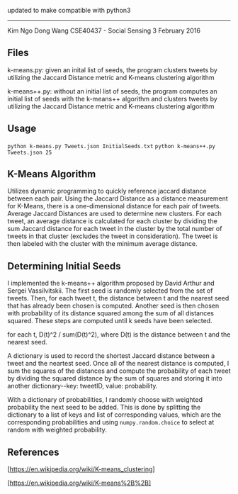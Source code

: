 updated to make compatible with python3

***

Kim Ngo
Dong Wang
CSE40437 - Social Sensing
3 February 2016

## Files
k-means.py: given an inital list of seeds, the program clusters tweets by utilizing the Jaccard Distance metric and K-means clustering algorithm

k-means++.py: without an initial list of seeds, the program computes an initial list of seeds with the k-means++ algorithm and clusters tweets by utilizing the Jaccard Distance metric and K-means clustering algorithm

## Usage
`python k-means.py Tweets.json InitialSeeds.txt`
`python k-means++.py Tweets.json 25`

## K-Means Algorithm
Utilizes dynamic programming to quickly reference jaccard distance between each pair.
Using the Jaccard Distance as a distance measurement for K-Means, there is a one-dimensional distance for each pair of tweets. Average Jaccard Distances are used to determine new clusters. For each tweet, an average distance is calculated for each cluster by dividing the sum Jaccard distance for each tweet in the cluster by the total number of tweets in that cluster (excludes the tweet in consideration). The tweet is then labeled with the cluster with the minimum average distance.

## Determining Initial Seeds
I implemented the k-means++ algorithm proposed by David Arthur and Sergei Vassilvitskii. The first seed is randomly selected from the set of tweets. Then, for each tweet t, the distance between t and the nearest seed that has already been chosen is computed. Another seed is then chosen with probability of its distance squared among the sum of all distances squared. These steps are computed until k seeds have been selected.

for each t, D(t)^2 / sum(D(t)^2), where D(t) is the distance between t and the nearest seed.

A dictionary is used to record the shortest Jaccard distance between a tweet and the neartest seed. Once all of the nearest distance is computed, I sum the squares of the distances and compute the probability of each tweet by dividing the squared distance by the sum of squares and storing it into another dictionary--key: tweetID, value: probability.

With a dictionary of probabilities, I randomly choose with weighted probability the next seed to be added. This is done by splitting the dictionary to a list of keys and list of corresponding values, which are the corresponding probabilities and using `numpy.random.choice` to select at random with weighted probability.


## References
[https://en.wikipedia.org/wiki/K-means_clustering]

[https://en.wikipedia.org/wiki/K-means%2B%2B]
